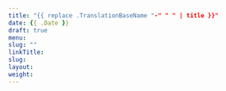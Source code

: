 ```yaml
---
title: "{{ replace .TranslationBaseName "-" " " | title }}"
date: {{ .Date }}
draft: true
menu:
slug: ""
linkTitle:
slug:
layout:
weight:
---
```

